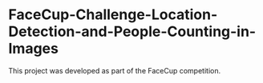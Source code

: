 # FaceCup-Challenge-Location-Detection-and-People-Counting-in-Images
This project was developed as part of the FaceCup competition.

